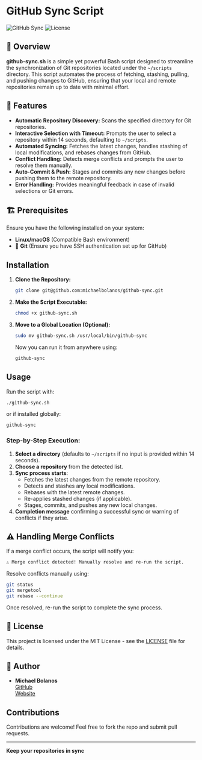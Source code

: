 # GitHub Sync Script

![GitHub Sync](https://img.shields.io/badge/version-1.0-blue.svg) ![License](https://img.shields.io/badge/license-MIT-green.svg)

## 📌 Overview

**github-sync.sh** is a simple yet powerful Bash script designed to streamline the synchronization of Git repositories located under the `~/scripts` directory. This script automates the process of fetching, stashing, pulling, and pushing changes to GitHub, ensuring that your local and remote repositories remain up to date with minimal effort.

## 🚀 Features

- **Automatic Repository Discovery:** Scans the specified directory for Git repositories.
- **Interactive Selection with Timeout:** Prompts the user to select a repository within 14 seconds, defaulting to `~/scripts`.
- **Automated Syncing:** Fetches the latest changes, handles stashing of local modifications, and rebases changes from GitHub.
- **Conflict Handling:** Detects merge conflicts and prompts the user to resolve them manually.
- **Auto-Commit & Push:** Stages and commits any new changes before pushing them to the remote repository.
- **Error Handling:** Provides meaningful feedback in case of invalid selections or Git errors.

## 🏗 Prerequisites

Ensure you have the following installed on your system:

- **Linux/macOS** (Compatible Bash environment)
- 🔧 **Git** (Ensure you have SSH authentication set up for GitHub)

## Installation

1. **Clone the Repository:**
   ```bash
   git clone git@github.com:michaelbolanos/github-sync.git
   ```
2. **Make the Script Executable:**
   ```bash
   chmod +x github-sync.sh
   ```
3. **Move to a Global Location (Optional):**
   ```bash
   sudo mv github-sync.sh /usr/local/bin/github-sync
   ```
   Now you can run it from anywhere using:
   ```bash
   github-sync
   ```

## Usage

Run the script with:
```bash
./github-sync.sh
```
or if installed globally:
```bash
github-sync
```

### Step-by-Step Execution:
1. **Select a directory** (defaults to `~/scripts` if no input is provided within 14 seconds).
2. **Choose a repository** from the detected list.
3. **Sync process starts**:
   - Fetches the latest changes from the remote repository.
   - Detects and stashes any local modifications.
   - Rebases with the latest remote changes.
   - Re-applies stashed changes (if applicable).
   - Stages, commits, and pushes any new local changes.
4. **Completion message** confirming a successful sync or warning of conflicts if they arise.

## ⚠️ Handling Merge Conflicts

If a merge conflict occurs, the script will notify you:

```bash
⚠️ Merge conflict detected! Manually resolve and re-run the script.
```
Resolve conflicts manually using:
```bash
git status
git mergetool
git rebase --continue
```
Once resolved, re-run the script to complete the sync process.

## 📝 License

This project is licensed under the MIT License - see the [LICENSE](LICENSE) file for details.

## 👤 Author

- **Michael Bolanos**  
  [GitHub](https://github.com/michaelbolanos)  
  [Website](https://github.com/michaelbolanos/github-sync)

## Contributions

Contributions are welcome! Feel free to fork the repo and submit pull requests.

---

**Keep your repositories in sync**


